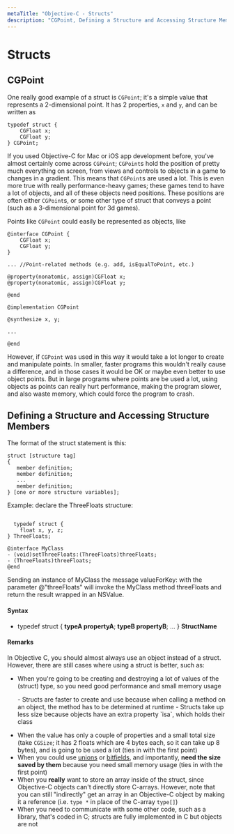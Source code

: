 ```yaml
---
metaTitle: "Objective-C - Structs"
description: "CGPoint, Defining a Structure and Accessing Structure Members"
---
```


# Structs



## CGPoint


One really good example of a struct is `CGPoint`; it's a simple value that represents a 2-dimensional point. It has 2 properties, `x` and `y`, and can be written as

```objc
typedef struct {
    CGFloat x;
    CGFloat y;
} CGPoint;

```

If you used Objective-C for Mac or iOS app development before, you've almost certainly come across `CGPoint`; `CGPoint`s hold the position of pretty much everything on screen, from views and controls to objects in a game to changes in a gradient. This means that `CGPoint`s are used a lot. This is even more true with really performance-heavy games; these games tend to have a lot of objects, and all of these objects need positions. These positions are often either `CGPoint`s, or some other type of struct that conveys a point (such as a 3-dimensional point for 3d games).

Points like `CGPoint` could easily be represented as objects, like

```objc
@interface CGPoint {
    CGFloat x;
    CGFloat y;
}

... //Point-related methods (e.g. add, isEqualToPoint, etc.)

@property(nonatomic, assign)CGFloat x;
@property(nonatomic, assign)CGFloat y;

@end

@implementation CGPoint

@synthesize x, y;

...

@end

```

However, if `CGPoint` was used in this way it would take a lot longer to create and manipulate points. In smaller, faster programs this wouldn't really cause a difference, and in those cases it would be OK or maybe even better to use object points. But in large programs where points are be used a lot, using objects as points can really hurt performance, making the program slower, and also waste memory, which could force the program to crash.



## Defining a Structure and Accessing Structure Members


The format of the struct statement is this:

```objc
struct [structure tag]
{
   member definition;
   member definition;
   ...
   member definition;
} [one or more structure variables]; 

```

Example: declare the ThreeFloats structure:

```

  typedef struct {
    float x, y, z;
} ThreeFloats;

@interface MyClass
- (void)setThreeFloats:(ThreeFloats)threeFloats;
- (ThreeFloats)threeFloats;
@end

```

Sending an instance of MyClass the message valueForKey: with the parameter @"threeFloats" will invoke the MyClass method threeFloats and return the result wrapped in an NSValue.



#### Syntax


- typedef struct { **typeA propertyA**; **typeB propertyB**; ... } **StructName**



#### Remarks


In Objective C, you should almost always use an object instead of a struct. However, there are still cases where using a struct is better, such as:

- When you're going to be creating and destroying a lot of values of the (struct) type, so you need good performance and small memory usage

> 
<ul>
- Structs are faster to create and use because when calling a method on an object, the method has to be determined at runtime
- Structs take up less size because objects have an extra property `isa`, which holds their class
</ul>


- When the value has only a couple of properties and a small total size (take `CGSize`; it has 2 floats which are 4 bytes each, so it can take up 8 bytes), and is going to be used a lot (ties in with the first point)
- When you could use [unions](http://stackoverflow.com/documentation/c/1119/structs-unions-and-enums#t=201607251849213065581) or [bitfields](http://stackoverflow.com/documentation/c/1930/bitfields#t=201607251847447438382), and importantly, **need the size saved by them** because you need small memory usage (ties in with the first point)
- When you **really** want to store an array inside of the struct, since Objective-C objects can't directly store C-arrays. However, note that you can still "indirectly" get an array in an Objective-C object by making it a reference (i.e. `type *` in place of the C-array `type[]`)
- When you need to communicate with some other code, such as a library, that's coded in C; structs are fully implemented in C but objects are not

